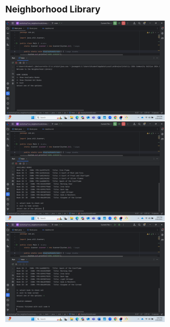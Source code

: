 # Neighborhood Library

![Screenshot 2025-04-20 204502.png](screenshots/Screenshot%202025-04-20%20204502.png)
![Screenshot 2025-04-20 204538.png](screenshots/Screenshot%202025-04-20%20204538.png)
![Screenshot 2025-04-20 204611.png](screenshots/Screenshot%202025-04-20%20204611.png)